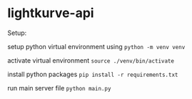 # lightkurve-api

Setup:

setup python virtual environment using
`python -m venv venv`

activate virtual environment
`source ./venv/bin/activate`

install python packages
`pip install -r requirements.txt`

run main server file
`python main.py`
